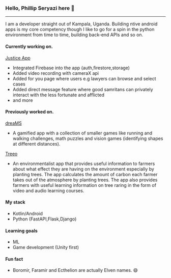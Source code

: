 ### Hello, Phillip Seryazi here 👋
---
I am a developer straight out of Kampala, Uganda. Building ntive android apps is my core competency though I like to go for a spin in the python environment from time to time, building back-end APIs and so on.

#### Currently working on.
<a href="https://github.com/phillipseryazi/JusticeApp">Justice App</a>
- Integrated Firebase into the app (auth,firestore,storage)
- Added video recording with cameraX api
- Added for you page where users e.g lawyers can browse and select cases
- Added direct message feature where good samritans can privately interact with the less fortunate and afflicted
- and more

#### Previously worked on.
<a href="https://healios.io/dreams/">dreaMS</a>
- A gamified app with a collection of smaller games like running and walking challenges, math puzzles and vision games (identifying shapes at different distances). 

<a href="https://play.google.com/store/apps/details?id=org.treeo.treeo">Treeo</a>
- An environmentalist app that provides useful information to farmers about what effect they are having on the environment especially by planting trees. The app calculates the amount of carbon each farmer takes out of the atmosphere by planting trees. The app also provides farmers with useful learning information on tree raring in the form of video and audio learning courses. 

#### My stack 
- Kotlin/Android
- Python (FastAPI,Flask,Django)

#### Learning goals
- ML
- Game development (Unity first)

#### Fun fact
- Boromir, Faramir and Ecthelion are actually Elven names. 😄

